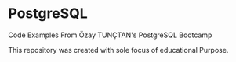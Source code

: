 # PostgreSQL
Code Examples From Özay TUNÇTAN's PostgreSQL Bootcamp 

This repository was created with sole focus of educational Purpose.
